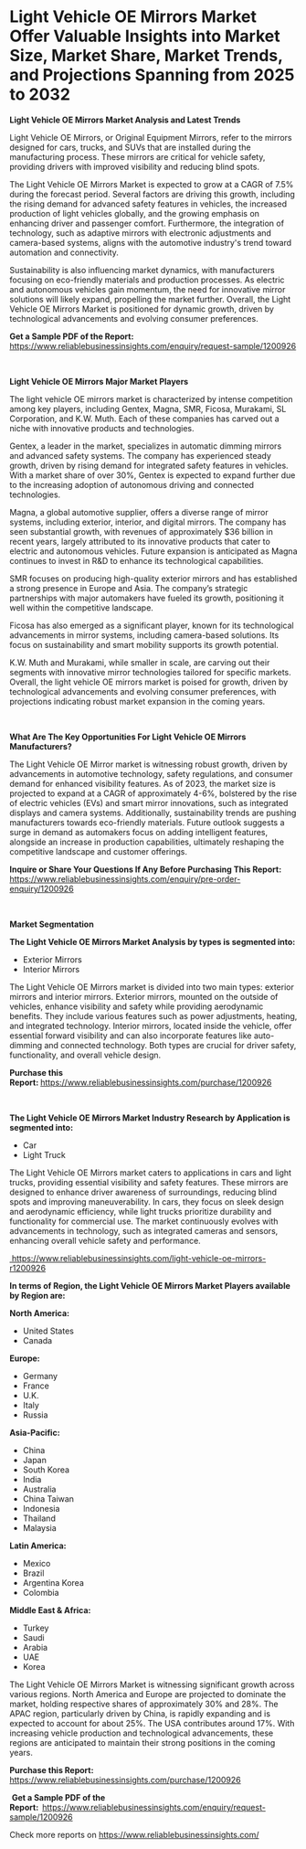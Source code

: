 <p><h1>Light Vehicle OE Mirrors Market Offer Valuable Insights into Market Size, Market Share, Market Trends, and Projections Spanning from 2025 to 2032</h1></p><p><strong>Light Vehicle OE Mirrors Market Analysis and Latest Trends</strong></p>
<p><p>Light Vehicle OE Mirrors, or Original Equipment Mirrors, refer to the mirrors designed for cars, trucks, and SUVs that are installed during the manufacturing process. These mirrors are critical for vehicle safety, providing drivers with improved visibility and reducing blind spots. </p><p>The Light Vehicle OE Mirrors Market is expected to grow at a CAGR of 7.5% during the forecast period. Several factors are driving this growth, including the rising demand for advanced safety features in vehicles, the increased production of light vehicles globally, and the growing emphasis on enhancing driver and passenger comfort. Furthermore, the integration of technology, such as adaptive mirrors with electronic adjustments and camera-based systems, aligns with the automotive industry's trend toward automation and connectivity. </p><p>Sustainability is also influencing market dynamics, with manufacturers focusing on eco-friendly materials and production processes. As electric and autonomous vehicles gain momentum, the need for innovative mirror solutions will likely expand, propelling the market further. Overall, the Light Vehicle OE Mirrors Market is positioned for dynamic growth, driven by technological advancements and evolving consumer preferences.</p></p>
<p><strong>Get a Sample PDF of the Report:&nbsp;</strong> <a href="https://www.reliablebusinessinsights.com/enquiry/request-sample/1200926?utm_campaign=3439&utm_medium=2&utm_source=Github&utm_content=ia&utm_term=22032025&utm_id=light-vehicle-oe-mirrors">https://www.reliablebusinessinsights.com/enquiry/request-sample/1200926</a></p>
<p>&nbsp;</p>
<p><strong>Light Vehicle OE Mirrors Major Market Players</strong></p>
<p><p>The light vehicle OE mirrors market is characterized by intense competition among key players, including Gentex, Magna, SMR, Ficosa, Murakami, SL Corporation, and K.W. Muth. Each of these companies has carved out a niche with innovative products and technologies.</p><p>Gentex, a leader in the market, specializes in automatic dimming mirrors and advanced safety systems. The company has experienced steady growth, driven by rising demand for integrated safety features in vehicles. With a market share of over 30%, Gentex is expected to expand further due to the increasing adoption of autonomous driving and connected technologies.</p><p>Magna, a global automotive supplier, offers a diverse range of mirror systems, including exterior, interior, and digital mirrors. The company has seen substantial growth, with revenues of approximately $36 billion in recent years, largely attributed to its innovative products that cater to electric and autonomous vehicles. Future expansion is anticipated as Magna continues to invest in R&D to enhance its technological capabilities.</p><p>SMR focuses on producing high-quality exterior mirrors and has established a strong presence in Europe and Asia. The company’s strategic partnerships with major automakers have fueled its growth, positioning it well within the competitive landscape.</p><p>Ficosa has also emerged as a significant player, known for its technological advancements in mirror systems, including camera-based solutions. Its focus on sustainability and smart mobility supports its growth potential.</p><p>K.W. Muth and Murakami, while smaller in scale, are carving out their segments with innovative mirror technologies tailored for specific markets. Overall, the light vehicle OE mirrors market is poised for growth, driven by technological advancements and evolving consumer preferences, with projections indicating robust market expansion in the coming years.</p></p>
<p>&nbsp;</p>
<p><strong>What Are The Key Opportunities For Light Vehicle OE Mirrors Manufacturers?</strong></p>
<p><p>The Light Vehicle OE Mirror market is witnessing robust growth, driven by advancements in automotive technology, safety regulations, and consumer demand for enhanced visibility features. As of 2023, the market size is projected to expand at a CAGR of approximately 4-6%, bolstered by the rise of electric vehicles (EVs) and smart mirror innovations, such as integrated displays and camera systems. Additionally, sustainability trends are pushing manufacturers towards eco-friendly materials. Future outlook suggests a surge in demand as automakers focus on adding intelligent features, alongside an increase in production capabilities, ultimately reshaping the competitive landscape and customer offerings.</p></p>
<p><strong>Inquire or Share Your Questions If Any Before Purchasing This Report:</strong> <a href="https://www.reliablebusinessinsights.com/enquiry/pre-order-enquiry/1200926?utm_campaign=3439&utm_medium=2&utm_source=Github&utm_content=ia&utm_term=22032025&utm_id=light-vehicle-oe-mirrors">https://www.reliablebusinessinsights.com/enquiry/pre-order-enquiry/1200926</a></p>
<p>&nbsp;</p>
<p><strong>Market Segmentation</strong></p>
<p><strong>The Light Vehicle OE Mirrors Market Analysis by types is segmented into:</strong></p>
<p><ul><li>Exterior Mirrors</li><li>Interior Mirrors</li></ul></p>
<p><p>The Light Vehicle OE Mirrors market is divided into two main types: exterior mirrors and interior mirrors. Exterior mirrors, mounted on the outside of vehicles, enhance visibility and safety while providing aerodynamic benefits. They include various features such as power adjustments, heating, and integrated technology. Interior mirrors, located inside the vehicle, offer essential forward visibility and can also incorporate features like auto-dimming and connected technology. Both types are crucial for driver safety, functionality, and overall vehicle design.</p></p>
<p><strong>Purchase this Report:&nbsp;</strong><a href="https://www.reliablebusinessinsights.com/purchase/1200926?utm_campaign=3439&utm_medium=2&utm_source=Github&utm_content=ia&utm_term=22032025&utm_id=light-vehicle-oe-mirrors">https://www.reliablebusinessinsights.com/purchase/1200926</a></p>
<p>&nbsp;</p>
<p><strong>The Light Vehicle OE Mirrors Market Industry Research by Application is segmented into:</strong></p>
<p><ul><li>Car</li><li>Light Truck</li></ul></p>
<p><p>The Light Vehicle OE Mirrors market caters to applications in cars and light trucks, providing essential visibility and safety features. These mirrors are designed to enhance driver awareness of surroundings, reducing blind spots and improving maneuverability. In cars, they focus on sleek design and aerodynamic efficiency, while light trucks prioritize durability and functionality for commercial use. The market continuously evolves with advancements in technology, such as integrated cameras and sensors, enhancing overall vehicle safety and performance.</p></p>
<p><a href="https://www.reliablebusinessinsights.com/light-vehicle-oe-mirrors-r1200926?utm_campaign=3439&utm_medium=2&utm_source=Github&utm_content=ia&utm_term=22032025&utm_id=light-vehicle-oe-mirrors">&nbsp;https://www.reliablebusinessinsights.com/light-vehicle-oe-mirrors-r1200926</a></p>
<p><strong>In terms of Region, the Light Vehicle OE Mirrors Market Players available by Region are:</strong></p>
<p>
    <p> <strong> North America: </strong>
        <ul>
            <li>United States</li>
            <li>Canada</li>
        </ul>
        </p> 
    <p> <strong> Europe: </strong>
        <ul>
            <li>Germany</li>
            <li>France</li>
            <li>U.K.</li>
            <li>Italy</li>
            <li>Russia</li>
        </ul>
        </p> 
    <p> <strong> Asia-Pacific: </strong>
        <ul>
            <li>China</li>
            <li>Japan</li>
            <li>South Korea</li>
            <li>India</li>
            <li>Australia</li>
            <li>China Taiwan</li>
            <li>Indonesia</li>
            <li>Thailand</li>
            <li>Malaysia</li>
        </ul>
        </p> 
    <p> <strong> Latin America: </strong>
        <ul>
            <li>Mexico</li>
            <li>Brazil</li>
            <li>Argentina Korea</li>
            <li>Colombia</li>
        </ul>
        </p> 
    <p> <strong> Middle East & Africa: </strong>
        <ul>
            <li>Turkey</li>
            <li>Saudi</li>
            <li>Arabia</li>
            <li>UAE</li>
            <li>Korea</li>
        </ul>
    </p>
    </p>
<p><p>The Light Vehicle OE Mirrors Market is witnessing significant growth across various regions. North America and Europe are projected to dominate the market, holding respective shares of approximately 30% and 28%. The APAC region, particularly driven by China, is rapidly expanding and is expected to account for about 25%. The USA contributes around 17%. With increasing vehicle production and technological advancements, these regions are anticipated to maintain their strong positions in the coming years.</p></p>
<p><strong>Purchase this Report: </strong><a href="https://www.reliablebusinessinsights.com/purchase/1200926?utm_campaign=3439&utm_medium=2&utm_source=Github&utm_content=ia&utm_term=22032025&utm_id=light-vehicle-oe-mirrors">https://www.reliablebusinessinsights.com/purchase/1200926</a></p>
<p>&nbsp;<strong>Get a Sample PDF of the Report:&nbsp;&nbsp;</strong><a href="https://www.reliablebusinessinsights.com/enquiry/request-sample/1200926?utm_campaign=3439&utm_medium=2&utm_source=Github&utm_content=ia&utm_term=22032025&utm_id=light-vehicle-oe-mirrors">https://www.reliablebusinessinsights.com/enquiry/request-sample/1200926</a></p>
<p><strong></strong></p>
<p>Check more reports on <a href="https://www.reliablebusinessinsights.com/?utm_campaign=3439&utm_medium=2&utm_source=Github&utm_content=ia&utm_term=22032025&utm_id=light-vehicle-oe-mirrors">https://www.reliablebusinessinsights.com/</a></p>